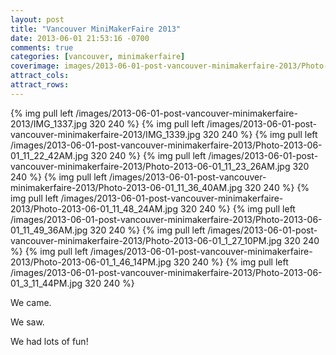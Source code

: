 ```yaml
---
layout: post
title: "Vancouver MiniMakerFaire 2013"
date: 2013-06-01 21:53:16 -0700
comments: true
categories: [vancouver, minimakerfaire]
coverimage: images/2013-06-01-post-vancouver-minimakerfaire-2013/Photo-2013-06-01_1_46_14PM.jpg
attract_cols:
attract_rows:
---
```

{% img pull left /images/2013-06-01-post-vancouver-minimakerfaire-2013/IMG_1337.jpg 320 240 %}
{% img pull left /images/2013-06-01-post-vancouver-minimakerfaire-2013/IMG_1339.jpg 320 240 %}
{% img pull left /images/2013-06-01-post-vancouver-minimakerfaire-2013/Photo-2013-06-01_11_22_42AM.jpg 320 240 %}
{% img pull left /images/2013-06-01-post-vancouver-minimakerfaire-2013/Photo-2013-06-01_11_23_26AM.jpg 320 240 %}
{% img pull left /images/2013-06-01-post-vancouver-minimakerfaire-2013/Photo-2013-06-01_11_36_40AM.jpg 320 240 %}
{% img pull left /images/2013-06-01-post-vancouver-minimakerfaire-2013/Photo-2013-06-01_11_48_24AM.jpg 320 240 %}
{% img pull left /images/2013-06-01-post-vancouver-minimakerfaire-2013/Photo-2013-06-01_11_49_36AM.jpg 320 240 %}
{% img pull left /images/2013-06-01-post-vancouver-minimakerfaire-2013/Photo-2013-06-01_1_27_10PM.jpg 320 240 %}
{% img pull left /images/2013-06-01-post-vancouver-minimakerfaire-2013/Photo-2013-06-01_1_46_14PM.jpg 320 240 %}
{% img pull left /images/2013-06-01-post-vancouver-minimakerfaire-2013/Photo-2013-06-01_3_11_44PM.jpg 320 240 %}

We came.

We saw.

We had lots of fun!

